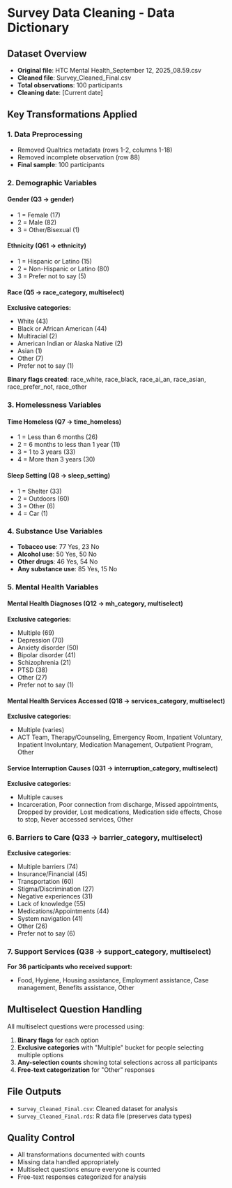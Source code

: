 # Survey Data Cleaning - Data Dictionary

## Dataset Overview
- **Original file**: HTC Mental Health_September 12, 2025_08.59.csv
- **Cleaned file**: Survey_Cleaned_Final.csv
- **Total observations**: 100 participants
- **Cleaning date**: [Current date]

## Key Transformations Applied

### 1. Data Preprocessing
- Removed Qualtrics metadata (rows 1-2, columns 1-18)
- Removed incomplete observation (row 88)
- **Final sample**: 100 participants

### 2. Demographic Variables

#### Gender (Q3 → gender)
- 1 = Female (17)
- 2 = Male (82) 
- 3 = Other/Bisexual (1)

#### Ethnicity (Q61 → ethnicity)
- 1 = Hispanic or Latino (15)
- 2 = Non-Hispanic or Latino (80)
- 3 = Prefer not to say (5)

#### Race (Q5 → race_category, multiselect)
**Exclusive categories:**
- White (43)
- Black or African American (44)
- Multiracial (2)
- American Indian or Alaska Native (2)
- Asian (1)
- Other (7)
- Prefer not to say (1)

**Binary flags created**: race_white, race_black, race_ai_an, race_asian, race_prefer_not, race_other

### 3. Homelessness Variables

#### Time Homeless (Q7 → time_homeless)
- 1 = Less than 6 months (26)
- 2 = 6 months to less than 1 year (11)
- 3 = 1 to 3 years (33)
- 4 = More than 3 years (30)

#### Sleep Setting (Q8 → sleep_setting)
- 1 = Shelter (33)
- 2 = Outdoors (60)
- 3 = Other (6)
- 4 = Car (1)

### 4. Substance Use Variables
- **Tobacco use**: 77 Yes, 23 No
- **Alcohol use**: 50 Yes, 50 No
- **Other drugs**: 46 Yes, 54 No
- **Any substance use**: 85 Yes, 15 No

### 5. Mental Health Variables

#### Mental Health Diagnoses (Q12 → mh_category, multiselect)
**Exclusive categories:**
- Multiple (69)
- Depression (70)
- Anxiety disorder (50)
- Bipolar disorder (41)
- Schizophrenia (21)
- PTSD (38)
- Other (27)
- Prefer not to say (1)

#### Mental Health Services Accessed (Q18 → services_category, multiselect)
**Exclusive categories:**
- Multiple (varies)
- ACT Team, Therapy/Counseling, Emergency Room, Inpatient Voluntary, Inpatient Involuntary, Medication Management, Outpatient Program, Other

#### Service Interruption Causes (Q31 → interruption_category, multiselect)
**Exclusive categories:**
- Multiple causes
- Incarceration, Poor connection from discharge, Missed appointments, Dropped by provider, Lost medications, Medication side effects, Chose to stop, Never accessed services, Other

### 6. Barriers to Care (Q33 → barrier_category, multiselect)
**Exclusive categories:**
- Multiple barriers (74)
- Insurance/Financial (45)
- Transportation (60)
- Stigma/Discrimination (27)
- Negative experiences (31)
- Lack of knowledge (55)
- Medications/Appointments (44)
- System navigation (41)
- Other (26)
- Prefer not to say (6)

### 7. Support Services (Q38 → support_category, multiselect)
**For 36 participants who received support:**
- Food, Hygiene, Housing assistance, Employment assistance, Case management, Benefits assistance, Other

## Multiselect Question Handling
All multiselect questions were processed using:
1. **Binary flags** for each option
2. **Exclusive categories** with "Multiple" bucket for people selecting multiple options
3. **Any-selection counts** showing total selections across all participants
4. **Free-text categorization** for "Other" responses

## File Outputs
- `Survey_Cleaned_Final.csv`: Cleaned dataset for analysis
- `Survey_Cleaned_Final.rds`: R data file (preserves data types)

## Quality Control
- All transformations documented with counts
- Missing data handled appropriately
- Multiselect questions ensure everyone is counted
- Free-text responses categorized for analysis
